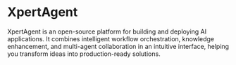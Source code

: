 # XpertAgent
XpertAgent is an open-source platform for building and deploying AI applications. It combines intelligent workflow orchestration, knowledge enhancement, and multi-agent collaboration in an intuitive interface, helping you transform ideas into production-ready solutions.
